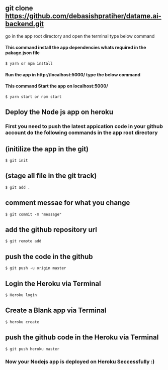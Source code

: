 ## git clone https://github.com/debasishpratiher/datame.ai-backend.git

go in the app root directory and open the terminal type below command

#### This command install the app dependencies whats required in the pakage.json file
`$ yarn or npm install` 


#### Run the app in http://localhost:5000/ type the below command 
#### This command Start the app on localhost:5000/

`$ yarn start or npm start`

## Deploy the Node js app on heroku

### First you need to push the latest appication code in your github account do the following commands in the app root directory

## (initilize the app in the git)
`$ git init` 

## (stage all file in the git track)
`$ git add .`

## comment messae for what you change 
`$ git commit -m "message"` 

## add the github repository url
`$ git remote add ` 

## push the code in the github
`$ git push -u origin master `   

## Login the Heroku via Terminal 
`$ Heroku login `

## Create a Blank app via Terminal
`$ heroku create`

## push the github code in the Heroku via Terminal 
`$ git push heroku master`

### Now your Nodejs app is deployed on Heroku Seccessfully :)
